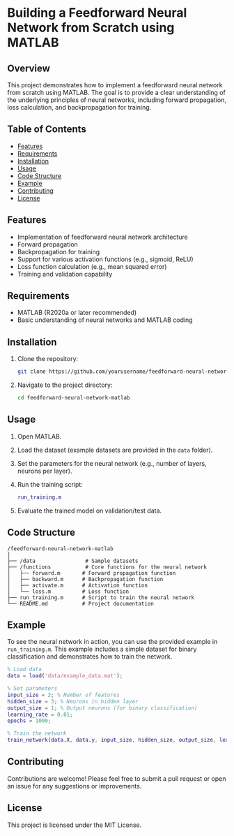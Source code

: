 # Building a Feedforward Neural Network from Scratch using MATLAB

## Overview

This project demonstrates how to implement a feedforward neural network from scratch using MATLAB. The goal is to provide a clear understanding of the underlying principles of neural networks, including forward propagation, loss calculation, and backpropagation for training.

## Table of Contents

- [Features](#features)
- [Requirements](#requirements)
- [Installation](#installation)
- [Usage](#usage)
- [Code Structure](#code-structure)
- [Example](#example)
- [Contributing](#contributing)
- [License](#license)

## Features

- Implementation of feedforward neural network architecture
- Forward propagation
- Backpropagation for training
- Support for various activation functions (e.g., sigmoid, ReLU)
- Loss function calculation (e.g., mean squared error)
- Training and validation capability

## Requirements

- MATLAB (R2020a or later recommended)
- Basic understanding of neural networks and MATLAB coding

## Installation

1. Clone the repository:

   ```bash
   git clone https://github.com/yourusername/feedforward-neural-network-matlab.git
   ```

2. Navigate to the project directory:

   ```bash
   cd feedforward-neural-network-matlab
   ```

## Usage

1. Open MATLAB.
2. Load the dataset (example datasets are provided in the `data` folder).
3. Set the parameters for the neural network (e.g., number of layers, neurons per layer).
4. Run the training script:

   ```matlab
   run_training.m
   ```

5. Evaluate the trained model on validation/test data.

## Code Structure

```
/feedforward-neural-network-matlab
│
├── /data                # Sample datasets
├── /functions           # Core functions for the neural network
│   ├── forward.m       # Forward propagation function
│   ├── backward.m      # Backpropagation function
│   ├── activate.m      # Activation function
│   └── loss.m          # Loss function
├── run_training.m      # Script to train the neural network
└── README.md           # Project documentation
```

## Example

To see the neural network in action, you can use the provided example in `run_training.m`. This example includes a simple dataset for binary classification and demonstrates how to train the network.

```matlab
% Load data
data = load('data/example_data.mat');

% Set parameters
input_size = 2; % Number of features
hidden_size = 3; % Neurons in hidden layer
output_size = 1; % Output neurons (for binary classification)
learning_rate = 0.01;
epochs = 1000;

% Train the network
train_network(data.X, data.y, input_size, hidden_size, output_size, learning_rate, epochs);
```

## Contributing

Contributions are welcome! Please feel free to submit a pull request or open an issue for any suggestions or improvements.

## License

This project is licensed under the MIT License.
